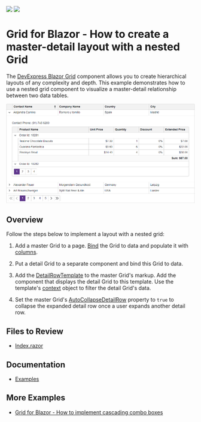 <!-- default badges list -->
[![](https://img.shields.io/badge/Open_in_DevExpress_Support_Center-FF7200?style=flat-square&logo=DevExpress&logoColor=white)](https://supportcenter.devexpress.com/ticket/details/T1158897)
[![](https://img.shields.io/badge/📖_How_to_use_DevExpress_Examples-e9f6fc?style=flat-square)](https://docs.devexpress.com/GeneralInformation/403183)
<!-- default badges end -->
# Grid for Blazor - How to create a master-detail layout with a nested Grid

The [DevExpress Blazor Grid](https://docs.devexpress.com/Blazor/403143/grid) component allows you to create hierarchical layouts of any complexity and depth. This example demonstrates how to use a nested grid component to visualize a master-detail relationship between two data tables.

![Master-Detail Grid](master-detail-grid.png)

## Overview

Follow the steps below to implement a layout with a nested grid:

1. Add a master Grid to a page. [Bind](https://docs.devexpress.com/Blazor/403737/grid/bind-to-data) the Grid to data and populate it with [columns](https://docs.devexpress.com/Blazor/DevExpress.Blazor.DxGrid.Columns).

2. Put a detail Grid to a separate component and bind this Grid to data.

3. Add the [DetailRowTemplate](https://docs.devexpress.com/Blazor/DevExpress.Blazor.DxGrid.DetailRowTemplate) to the master Grid's markup. Add the component that displays the detail Grid to this template. Use the template's [context](https://docs.devexpress.com/Blazor/DevExpress.Blazor.GridDetailRowTemplateContext) object to filter the detail Grid's data.

4. Set the master Grid's [AutoCollapseDetailRow](https://docs.devexpress.com/Blazor/DevExpress.Blazor.DxGrid.AutoCollapseDetailRow) property to `true` to collapse the expanded detail row once a user expands another detail row.

## Files to Review

* [Index.razor](./CS/Pages/Index.razor)

## Documentation

* [Examples](https://docs.devexpress.com/Blazor/404035/grid/examples)

## More Examples

* [Grid for Blazor - How to implement cascading combo boxes](https://github.com/DevExpress-Examples/blazor-dxgrid-cascading-combo-boxes)
